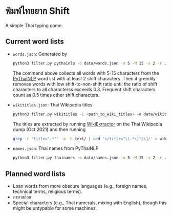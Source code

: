 # พิมพ์ไทยยาก Shift

A simple Thai typing game.

## Current word lists

* `words.json`: Generated by

    ```bash
    python3 filter.py pythainlp -o data/words.json -m 5 -M 15 -s 2 -r .3 -e .5
    ```
    
    The command above collects all words with 5-15 characters from
    the [PyThaiNLP](https://pythainlp.github.io/) word list with at least 2 shift characters.
    Then it greedily removes words with low shift-to-non-shift ratio
    until the ratio of shift characters to all characterss exceeds 0.3. 
    Frequent shift characters count as 0.5 times other shift characters.

* `wikititles.json`: Thai Wikipedia titles

    ```bash
    python3 filter.py wikititles -i <path_to_wiki_titles> -o data/wikititles.json -m 5 -M 15 -s 2 -r .3 -e .5
    ```

    The titles are extracted by running [WikiExtractor](https://github.com/attardi/wikiextractor)
    on the Thai Wikipedia dump (Oct 2021) and then running

    ```bash
    grep -r 'title=".*"' -o -h text/ | sed 's/title="\(.*\)"/\1/' > wiki-titles.txt
    ```

* `names.json`: Thai names from PyThaiNLP

    ```bash
    python3 filter.py thainames -o data/names.json -m 5 -M 15 -s 2 -r .3 -e .5
    ```

## Planned word lists

* Loan words from more obscure languages (e.g., foreign names, technical terms, religious terms).
* ภาษาสก๊อย
* Special characters (e.g., Thai numerals, mixing with English), though this might be untypable for some machines.
